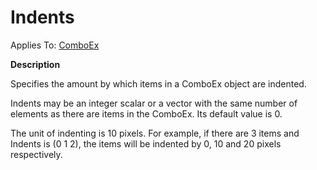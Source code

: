 




<h1 class="heading"><span class="name">Indents</span></h1>

Applies To: [ComboEx](../a-z/comboex.md)


**Description**


Specifies the amount by which items in a ComboEx object are indented.


Indents may be an integer scalar or a vector with the same number of elements as there are items in the ComboEx. Its default value is 0.


The unit of indenting is 10 pixels. For example, if there are 3 items and Indents is (0 1 2), the items will be indented by 0, 10 and 20 pixels respectively.



